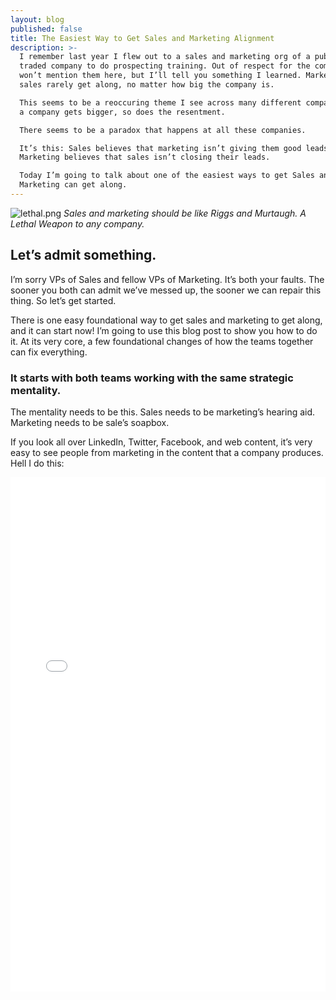 ```yaml
---
layout: blog
published: false
title: The Easiest Way to Get Sales and Marketing Alignment
description: >-
  I remember last year I flew out to a sales and marketing org of a publicly
  traded company to do prospecting training. Out of respect for the company, I
  won’t mention them here, but I’ll tell you something I learned. Marketing and
  sales rarely get along, no matter how big the company is.

  This seems to be a reoccuring theme I see across many different companies. As
  a company gets bigger, so does the resentment.

  There seems to be a paradox that happens at all these companies.

  It’s this: Sales believes that marketing isn’t giving them good leads.
  Marketing believes that sales isn’t closing their leads.

  Today I’m going to talk about one of the easiest ways to get Sales and
  Marketing can get along.
---
```

![lethal.png](img/lethal.png)
_Sales and marketing should be like Riggs and Murtaugh. A Lethal Weapon to any company._


## Let’s admit something.

I’m sorry VPs of Sales and fellow VPs of Marketing. It’s both your faults. The sooner you both can admit we’ve messed up, the sooner we can repair this thing. So let’s get started. 

There is one easy foundational way to get sales and marketing to get along, and it can start now! I’m going to use this blog post to show you how to do it. At its very core, a few foundational changes of how the teams together can fix everything.

### It starts with both teams working with the same strategic mentality.


The mentality needs to be this. Sales needs to be marketing’s hearing aid. Marketing needs to be sale’s soapbox. 

If you look all over LinkedIn, Twitter, Facebook, and web content, it’s very easy to see people from marketing in the content that a company produces. Hell I do this:

<iframe src=”https://www.linkedin.com/embed/feed/update/urn:li:ugcPost:6487029621505159168” height="823" width="504" frameborder="0" allowfullscreen=””></iframe>






